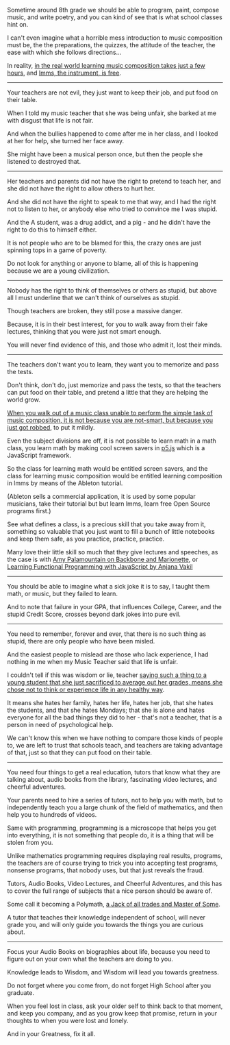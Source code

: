 Sometime around 8th grade we should be able to program, paint, compose music, and write poetry,
and you can kind of see that is what school classes hint on.

I can't even imagine what a horrible mess introduction to music composition must be,
the the preparations, the quizzes, the attitude of the teacher, the ease with which she follows directions...

In reality, [in the real world learning music composition takes just a few hours][1],
and [lmms, the instrument, is free][2].

---

Your teachers are not evil,
they just want to keep their job, and put food on their table.

When I told my music teacher that she was being unfair,
she barked at me with disgust that life is not fair.

And when the bullies happened to come after me in her class,
and I looked at her for help, she turned her face away.

She might have been a musical person once,
but then the people she listened to destroyed that.

---

Her teachers and parents did not have the right to pretend to teach her,
and she did not have the right to allow others to hurt her.

And she did not have the right to speak to me that way,
and I had the right not to listen to her, or anybody else who tried to convince me I was stupid.

And the A student,
was a drug addict, and a pig - and he didn't have the right to do this to himself either.

It is not people who are to be blamed for this,
the crazy ones are just spinning tops in a game of poverty.

Do not look for anything or anyone to blame,
all of this is happening because we are a young civilization.

---

Nobody has the right to think of themselves or others as stupid,
but above all I must underline that we can't think of ourselves as stupid.

Though teachers are broken,
they still pose a massive danger.

Because, it is in their best interest,
for you to walk away from their fake lectures, thinking that you were just not smart enough.

You will never find evidence of this,
and those who admit it, lost their minds.

---

The teachers don't want you to learn,
they want you to memorize and pass the tests.

Don't think, don't do, just memorize and pass the tests,
so that the teachers can put food on their table, and pretend a little that they are helping the world grow.

[When you walk out of a music class unable to perform the simple task of music composition, it is not because you are not-smart, but because you just got robbed][2],
to put it mildly.

Even the subject divisions are off, it is not possible to learn math in a math class,
you learn math by making cool screen savers in [p5.js][4] which is a JavaScript framework.

So the class for learning math would be entitled screen savers,
and the class for learning music composition would be entitled learning composition in lmms by means of the Ableton tutorial.

(Ableton sells a commercial application, it is used by some popular musicians,
take their tutorial but but learn lmms, learn free Open Source programs first.)

See what defines a class, is a precious skill that you take away from it,
something so valuable that you just want to fill a bunch of little notebooks and keep them safe, as you practice, practice, practice.

Many love their little skill so much that they give lectures and speeches,
as the case is with [Amy Palamountain on Backbone and Marionette][7], or [Learning Functional Programming with JavaScript by Anjana Vakil][8]

---

You should be able to imagine what a sick joke it is to say,
I taught them math, or music, but they failed to learn.

And to note that failure in your GPA, that influences College, Career, and the stupid Credit Score,
crosses beyond dark jokes into pure evil.

---

You need to remember, forever and ever, that there is no such thing as stupid,
there are only people who have been misled.

And the easiest people to mislead are those who lack experience,
I had nothing in me when my Music Teacher said that life is unfair.

I couldn't tell if this was wisdom or lie,
teacher [saying such a thing to a young student that she just sacrificed to average out her grades, means she chose not to think or experience life in any healthy way][5].

It means she hates her family, hates her life, hates her job,
that she hates the students, and that she hates Mondays; that she is alone and hates everyone for all the bad things they did to her - that's not a teacher, that is a person in need of psychological help.

We can't know this when we have nothing to compare those kinds of people to,
we are left to trust that schools teach, and teachers are taking advantage of that, just so that they can put food on their table.

---

You need four things to get a real education,
tutors that know what they are talking about, audio books from the library, fascinating video lectures, and cheerful adventures.

Your parents need to hire a series of tutors, not to help you with math,
but to independently teach you a large chunk of the field of mathematics, and then help you to hundreds of videos.

Same with programming, programming is a microscope that helps you get into everything,
it is not something that people do, it is a thing that will be stolen from you.

Unlike mathematics programming requires displaying real results, programs,
the teachers are of course trying to trick you into accepting test programs, nonsense programs, that nobody uses, but that just reveals the fraud.

Tutors, Audio Books, Video Lectures, and Cheerful Adventures,
and this has to cover the full range of subjects that a nice person should be aware of.

Some call it becoming a Polymath,
[a Jack of all trades and Master of Some][6].

A tutor that teaches their knowledge independent of school,
will never grade you, and will only guide you towards the things you are curious about.

---

Focus your Audio Books on biographies about life,
because you need to figure out on your own what the teachers are doing to you.

Knowledge leads to Wisdom,
and Wisdom will lead you towards greatness.

Do not forget where you come from,
do not forget High School after you graduate.

When you feel lost in class, ask your older self to think back to that moment, and keep you company,
and as you grow keep that promise, return in your thoughts to when you were lost and lonely.

And in your Greatness,
fix it all.


[1]: https://learningmusic.ableton.com/
[2]: https://www.youtube.com/watch?v=0sRvkaxh8EU
[3]: https://www.youtube.com/watch?v=zxRTHq5uBbg
[4]: https://www.youtube.com/watch?v=8j0UDiN7my4&list=PLglp04UYZK_PrN6xWo_nJ-8kzyXDyFUwi
[5]: https://www.youtube.com/watch?v=DzSnvxejenY
[6]: https://www.youtube.com/watch?v=0wY0oTsQ9Lc
[7]: https://www.youtube.com/watch?v=0o2whtCJw8I
[8]: https://www.youtube.com/watch?v=e-5obm1G_FY
